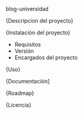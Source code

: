 blog-universidad
 
{Descripcion del proyecto}
 
{Instalación del proyecto}
- Requisitos 
- Versión
- Encargados del proyecto

{Uso}

{Documentación]

{Roadmap}

{Licencia}
